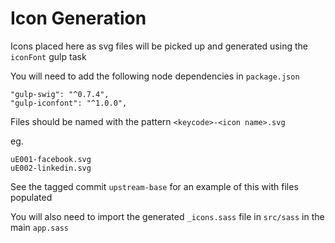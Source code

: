 # Icon Generation

Icons placed here as svg files will be picked up and generated using the `iconFont` gulp task

You will need to add the following node dependencies in `package.json`

    "gulp-swig": "^0.7.4",
    "gulp-iconfont": "^1.0.0",

Files should be named with the pattern `<keycode>-<icon name>.svg`

eg.

    uE001-facebook.svg
    uE002-linkedin.svg

See the tagged commit `upstream-base` for an example of this with files populated

You will also need to import the generated `_icons.sass` file in `src/sass` in the main `app.sass`